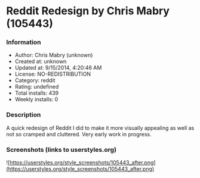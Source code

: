 # Reddit Redesign by Chris Mabry (105443)

### Information
- Author: Chris Mabry (unknown)
- Created at: unknown
- Updated at: 9/15/2014, 4:20:46 AM
- License: NO-REDISTRIBUTION
- Category: reddit
- Rating: undefined
- Total installs: 439
- Weekly installs: 0


### Description
A quick redesign of Reddit I did to make it more visually appealing as well as not so cramped and cluttered. Very early work in progress.


### Screenshots (links to userstyles.org)
![https://userstyles.org/style_screenshots/105443_after.png](https://userstyles.org/style_screenshots/105443_after.png)


